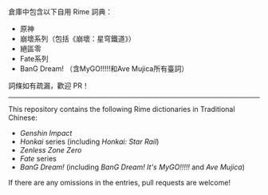 倉庫中包含以下自用 Rime 詞典：
- 原神
- 崩壞系列（包括《崩壞：星穹鐵道》）
- 絕區零
- Fate系列
- BanG Dream! （含MyGO!!!!!和Ave Mujica所有臺詞）

詞條如有疏漏，歡迎 PR！

----

This repository contains the following Rime dictionaries in Traditional Chinese:
- _Genshin Impact_
- _Honkai_ series (including _Honkai: Star Rail_)
- _Zenless Zone Zero_
- _Fate_ series
- _BanG Dream!_ (including _BanG Dream! It's MyGO!!!!!_ and _Ave Mujica_)

If there are any omissions in the entries, pull requests are welcome!
